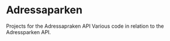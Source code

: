 # Adressaparken
Projects for the Adressapraken API
Various code in relation to the Adressparken API.
